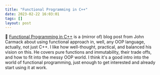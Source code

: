 ```yaml
---
title: "Functional Programming in C++"
date: 2023-02-22 16:03:01
tags: []
layout: post
---
```


📝 [Functional Programming in C++](http://sevangelatos.com/john-carmack-on/) is a (mirror of) blog post from John Carmack about using functional approach in, well, any OOP language, actually, not just C++. I like how well-thought, practical, and balanced his vision on this. He covers pure functions and immutability, their trade offs, and how to fit into the messy OOP world. I think it's a good intro into the world of functional programming, just enough to get interested and already start using it at work.
